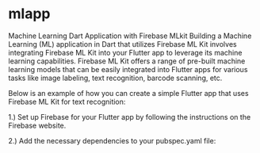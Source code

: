 # mlapp
Machine Learning Dart Application with Firebase MLkit
Building a Machine Learning (ML) application in Dart that utilizes Firebase ML Kit involves integrating Firebase ML Kit into your Flutter app to leverage its machine learning capabilities. Firebase ML Kit offers a range of pre-built machine learning models that can be easily integrated into Flutter apps for various tasks like image labeling, text recognition, barcode scanning, etc.

Below is an example of how you can create a simple Flutter app that uses Firebase ML Kit for text recognition:

1.) Set up Firebase for your Flutter app by following the instructions on the Firebase website.

2.) Add the necessary dependencies to your pubspec.yaml file:

